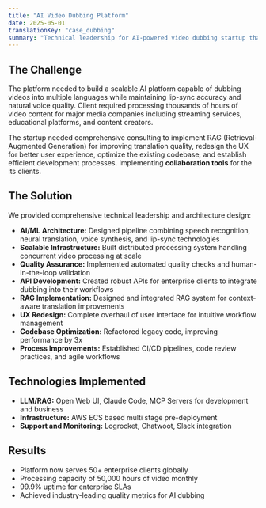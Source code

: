 ```yaml
---
title: "AI Video Dubbing Platform"
date: 2025-05-01
translationKey: "case_dubbing"
summary: "Technical leadership for AI-powered video dubbing startup that raised $4M and serves major media companies with automated multilingual dubbing. RAG implementation consulting, UX design, codebase optimization and development process improvements."
---
```


## The Challenge

The platform needed to build a scalable AI platform capable of dubbing videos into multiple languages while maintaining lip-sync accuracy and natural voice quality. Client required processing thousands of hours of video content for major media companies including streaming services, educational platforms, and content creators.

The startup needed comprehensive consulting to implement RAG (Retrieval-Augmented Generation) for improving translation quality, redesign the UX for better user experience, optimize the existing codebase, and establish efficient development processes. Implementing **collaboration tools** for the its clients.

## The Solution

We provided comprehensive technical leadership and architecture design:

* **AI/ML Architecture:** Designed pipeline combining speech recognition, neural translation, voice synthesis, and lip-sync technologies
* **Scalable Infrastructure:** Built distributed processing system handling concurrent video processing at scale
* **Quality Assurance:** Implemented automated quality checks and human-in-the-loop validation
* **API Development:** Created robust APIs for enterprise clients to integrate dubbing into their workflows
* **RAG Implementation:** Designed and integrated RAG system for context-aware translation improvements
* **UX Redesign:** Complete overhaul of user interface for intuitive workflow management
* **Codebase Optimization:** Refactored legacy code, improving performance by 3x
* **Process Improvements:** Established CI/CD pipelines, code review practices, and agile workflows

## Technologies Implemented

* **LLM/RAG:** Open Web UI, Claude Code, MCP Servers for development and business
* **Infrastructure:** AWS ECS based multi stage pre-deployment
* **Support and Monitoring:** Logrocket, Chatwoot, Slack integration

## Results

* Platform now serves 50+ enterprise clients globally
* Processing capacity of 50,000 hours of video monthly
* 99.9% uptime for enterprise SLAs
* Achieved industry-leading quality metrics for AI dubbing
